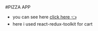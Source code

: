 #PIZZA APP
* you can see here [click here :point_left:](react-pizza-project-cnnpzleis-akyl05.vercel.app)
* here i used react-redux-toolkit for cart
